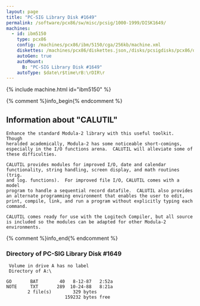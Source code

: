 ```yaml
---
layout: page
title: "PC-SIG Library Disk #1649"
permalink: /software/pcx86/sw/misc/pcsig/1000-1999/DISK1649/
machines:
  - id: ibm5150
    type: pcx86
    config: /machines/pcx86/ibm/5150/cga/256kb/machine.xml
    diskettes: /machines/pcx86/diskettes.json,/disks/pcsigdisks/pcx86/diskettes.json
    autoGen: true
    autoMount:
      B: "PC-SIG Library Disk #1649"
    autoType: $date\r$time\rB:\rDIR\r
---
```


{% include machine.html id="ibm5150" %}

{% comment %}info_begin{% endcomment %}

## Information about "CALUTIL"

    Enhance the standard Modula-2 library with this useful toolkit.  Though
    heralded academically, Modula-2 has some noticeable short-comings,
    especially in the I/O functions arena.  CALUTIL will alleviate some of
    these difficulties.
    
    CALUTIL provides modules for improved I/O, date and calendar
    functionality, string handling, screen display, and math routines (trig.
    and log. functions).  For improved file I/O, CALUTIL comes with a model
    program to handle a sequential record datafile.  CALUTIL also provides
    an alternate programming environment that enables the user to edit,
    print, compile, link, and run a program without explicitly typing each
    command.
    
    CALUTIL comes ready for use with the Logitech Compiler, but all source
    is included so the modules can be adapted for other Modula-2
    environments.
{% comment %}info_end{% endcomment %}


### Directory of PC-SIG Library Disk #1649

     Volume in drive A has no label
     Directory of A:\

    GO       BAT        40   8-12-87   2:52a
    NOTE     TXT       289  10-24-88   8:21a
            2 file(s)        329 bytes
                          159232 bytes free
